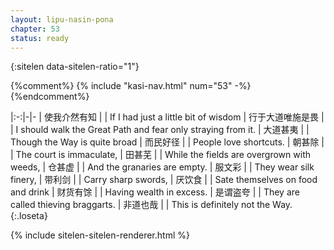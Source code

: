 ```yaml
---
layout: lipu-nasin-pona
chapter: 53
status: ready
---
```


{:sitelen data-sitelen-ratio="1"}

{%comment%}
{% include "kasi-nav.html" num="53" -%}
{%endcomment%}

|:-:|-|-
| 使我介然有知 |  | If I had just a little bit of wisdom
| 行于大道<wbr/>唯施是畏 |  | I should walk the Great Path and fear only straying from it.
| 大道甚夷     |  | Though the Way is quite broad
| 而民好径     |  | People love shortcuts.
| 朝甚除       |  | The court is immaculate,
| 田甚芜       |  | While the fields are overgrown with weeds,
| 仓甚虚       |  | And the granaries are empty.
| 服文彩       |  | They wear silk finery,
| 带利剑       |  | Carry sharp swords,
| 厌饮食       |  | Sate themselves on food and drink
| 财货有馀     |  | Having wealth in excess.
| 是谓盗夸     |  | They are called thieving braggarts.
| 非道也哉     |  | This is definitely not the Way.
{:.loseta}

{% include sitelen-sitelen-renderer.html %}
